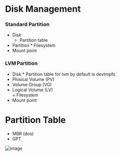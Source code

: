 # Disk Management
### Standard Partition 
- Disk
    + Partition table 
- Partition 
        * Filesystem 
- Mount point 

### LVM Partition 

- Disk 
        * Partition table for lvm by default is devtmpfs 
- Phisical Volume  (PV)                   
- Volume Group    (VG)    
- Logical Volume   (LV)         
       + Filesystem 
- Mount point 

# Partition Table
- MBR (dos) 
- GPT 

![image](https://github.com/user-attachments/assets/ed8920c1-f1e6-4e28-9558-4d6f7d3d459b)
